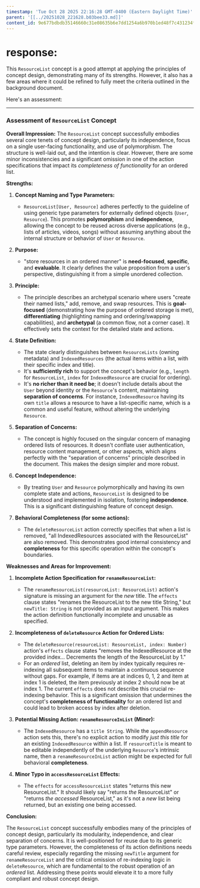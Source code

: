 ```yaml
---
timestamp: 'Tue Oct 28 2025 22:16:28 GMT-0400 (Eastern Daylight Time)'
parent: '[[../20251028_221628.b03bee33.md]]'
content_id: 9e677bdbdb35146660c31e08635b6e7dd1254a6b970b1ed48f7c431234fc8a62
---
```


# response:

This `ResourceList` concept is a good attempt at applying the principles of concept design, demonstrating many of its strengths. However, it also has a few areas where it could be refined to fully meet the criteria outlined in the background document.

Here's an assessment:

***

### Assessment of `ResourceList` Concept

**Overall Impression:**
The `ResourceList` concept successfully embodies several core tenets of concept design, particularly its independence, focus on a single user-facing functionality, and use of polymorphism. The structure is well-laid out, and the intention is clear. However, there are some minor inconsistencies and a significant omission in one of the action specifications that impact its *completeness of functionality* for an ordered list.

**Strengths:**

1. **Concept Naming and Type Parameters:**
   * `ResourceList[User, Resource]` adheres perfectly to the guideline of using generic type parameters for externally defined objects (`User`, `Resource`). This promotes **polymorphism** and **independence**, allowing the concept to be reused across diverse applications (e.g., lists of articles, videos, songs) without assuming anything about the internal structure or behavior of `User` or `Resource`.

2. **Purpose:**
   * "store resources in an ordered manner" is **need-focused**, **specific**, and **evaluable**. It clearly defines the value proposition from a user's perspective, distinguishing it from a simple unordered collection.

3. **Principle:**
   * The principle describes an archetypal scenario where users "create their named lists," add, remove, and swap resources. This is **goal-focused** (demonstrating how the purpose of ordered storage is met), **differentiating** (highlighting naming and ordering/swapping capabilities), and **archetypal** (a common flow, not a corner case). It effectively sets the context for the detailed state and actions.

4. **State Definition:**
   * The state clearly distinguishes between `ResourceLists` (owning metadata) and `IndexedResources` (the actual items within a list, with their specific index and title).
   * It's **sufficiently rich** to support the concept's behavior (e.g., `length` for `ResourceList`, `index` for `IndexedResource` are crucial for ordering).
   * It's **no richer than it need be**; it doesn't include details about the `User` beyond identity or the `Resource`'s content, maintaining **separation of concerns**. For instance, `IndexedResource` having its own `title` allows a resource to have a list-specific name, which is a common and useful feature, without altering the underlying `Resource`.

5. **Separation of Concerns:**
   * The concept is highly focused on the singular concern of managing ordered lists of resources. It doesn't conflate user authentication, resource content management, or other aspects, which aligns perfectly with the "separation of concerns" principle described in the document. This makes the design simpler and more robust.

6. **Concept Independence:**
   * By treating `User` and `Resource` polymorphically and having its own complete state and actions, `ResourceList` is designed to be understood and implemented in isolation, fostering **independence**. This is a significant distinguishing feature of concept design.

7. **Behavioral Completeness (for some actions):**
   * The `deleteResourceList` action correctly specifies that when a list is removed, "all IndexedResources associated with the ResourceList" are also removed. This demonstrates good internal consistency and **completeness** for this specific operation within the concept's boundaries.

**Weaknesses and Areas for Improvement:**

1. **Incomplete Action Specification for `renameResourceList`:**
   * The `renameResourceList(resourceList: ResourceList)` action's signature is missing an argument for the *new* title. The `effects` clause states "renames the ResourceList to the new title String," but `newTitle: String` is not provided as an input argument. This makes the action definition functionally incomplete and unusable as specified.

2. **Incompleteness of `deleteResource` Action for Ordered Lists:**
   * The `deleteResource(resourceList: ResourceList, index: Number)` action's `effects` clause states "removes the IndexedResource at the provided index... Decrements the length of the ResourceList by 1."
   * For an *ordered* list, deleting an item by index typically requires re-indexing all subsequent items to maintain a continuous sequence without gaps. For example, if items are at indices 0, 1, 2 and item at index 1 is deleted, the item previously at index 2 should now be at index 1. The current `effects` does not describe this crucial re-indexing behavior. This is a significant omission that undermines the concept's **completeness of functionality** for an ordered list and could lead to broken access by index after deletion.

3. **Potential Missing Action: `renameResourceInList` (Minor):**
   * The `IndexedResource` has a `title String`. While the `appendResource` action sets this, there's no explicit action to modify *just this title* for an existing `IndexedResource` within a list. If `resourceTitle` is meant to be editable independently of the underlying `Resource`'s intrinsic name, then a `renameResourceInList` action might be expected for full behavioral **completeness**.

4. **Minor Typo in `accessResourceList` Effects:**
   * The `effects` for `accessResourceList` states "returns this new ResourceList." It should likely say "returns *the* ResourceList" or "returns *the accessed* ResourceList," as it's not a *new* list being returned, but an existing one being accessed.

**Conclusion:**

The `ResourceList` concept successfully embodies many of the principles of concept design, particularly its modularity, independence, and clear separation of concerns. It is well-positioned for reuse due to its generic type parameters. However, the completeness of its action definitions needs careful review, especially regarding the missing `newTitle` argument for `renameResourceList` and the critical omission of re-indexing logic in `deleteResource`, which are fundamental to the robust operation of an *ordered* list. Addressing these points would elevate it to a more fully compliant and robust concept design.
